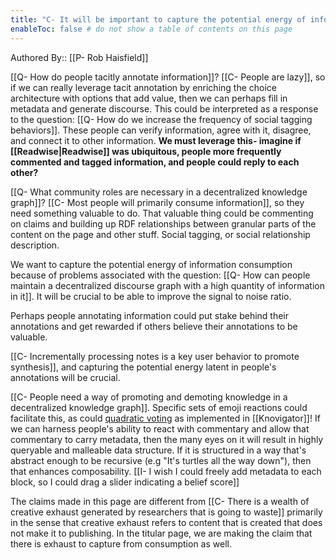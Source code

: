 ```yaml
---
title: "C- It will be important to capture the potential energy of information consumption"
enableToc: false # do not show a table of contents on this page
---
```

Authored By:: [[P- Rob Haisfield]]

[[Q- How do people tacitly annotate information]]? [[C- People are lazy]], so if we can really leverage tacit annotation by enriching the choice architecture with options that add value, then we can perhaps fill in metadata and generate discourse. This could be interpreted as a response to the question: [[Q- How do we increase the frequency of social tagging behaviors]]. These people can verify information, agree with it, disagree, and connect it to other information. **We must leverage this- imagine if [[Readwise|Readwise]] was ubiquitous, people more frequently commented and tagged information, and people could reply to each other?**

[[Q- What community roles are necessary in a decentralized knowledge graph]]? [[C- Most people will primarily consume information]], so they need something valuable to do. That valuable thing could be commenting on claims and building up RDF relationships between granular parts of the content on the page and other stuff. Social tagging, or social relationship description.

We want to capture the potential energy of information consumption because of problems associated with the question: [[Q- How can people maintain a decentralized discourse graph with a high quantity of information in it]]. It will be crucial to be able to improve the signal to noise ratio.

Perhaps people annotating information could put stake behind their annotations and get rewarded if others believe their annotations to be valuable.

[[C- Incrementally processing notes is a key user behavior to promote synthesis]], and capturing the potential energy latent in people's annotations will be crucial.

[[C- People need a way of promoting and demoting knowledge in a decentralized knowledge graph]]. Specific sets of emoji reactions could facilitate this, as could [quadratic voting](https://twitter.com/metamitya/status/1248768114768084994?s=20) as implemented in [[Knovigator]]! If we can harness people's ability to react with commentary and allow that commentary to carry metadata, then the many eyes on it will result in highly queryable and malleable data structure. If it is structured in a way that's abstract enough to be recursive (e.g "It's turtles all the way down"), then that enhances composability. [[I- I wish I could freely add metadata to each block, so I could drag a slider indicating a belief score]] 

The claims made in this page are different from [[C- There is a wealth of creative exhaust generated by researchers that is going to waste]] primarily in the sense that creative exhaust refers to content that is created that does not make it to publishing. In the titular page, we are making the claim that there is exhaust to capture from consumption as well.
